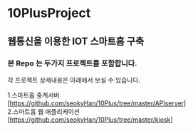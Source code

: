 # 10PlusProject

## 웹통신을 이용한 IOT 스마트홈 구축

### 본 Repo 는 두가지 프로젝트를 포함합니다.

각 프로젝트 상세내용은 아래에서 보실 수 있습니다.

1.스마트홈 중계서버  
[https://github.com/seokyHan/10Plus/tree/master/APIserver]  
2.스마트홈 웹 애플리케이션  
[https://github.com/seokyHan/10Plus/tree/master/kiosk]
